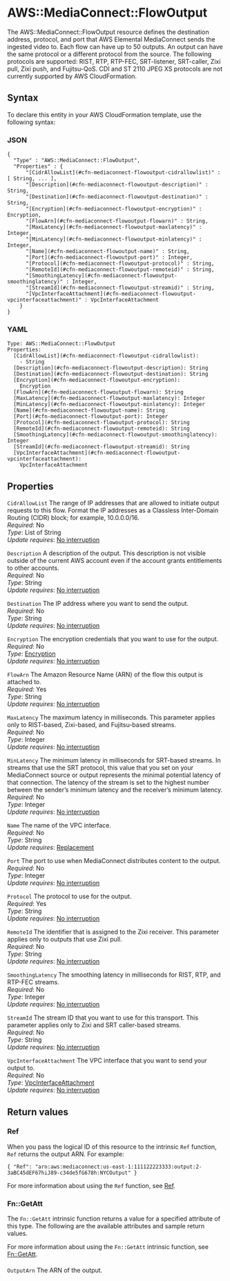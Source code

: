 # AWS::MediaConnect::FlowOutput<a name="aws-resource-mediaconnect-flowoutput"></a>

The AWS::MediaConnect::FlowOutput resource defines the destination address, protocol, and port that AWS Elemental MediaConnect sends the ingested video to\. Each flow can have up to 50 outputs\. An output can have the same protocol or a different protocol from the source\. The following protocols are supported: RIST, RTP, RTP\-FEC, SRT\-listener, SRT\-caller, Zixi pull, Zixi push, and Fujitsu\-QoS\. CDI and ST 2110 JPEG XS protocols are not currently supported by AWS CloudFormation\.

## Syntax<a name="aws-resource-mediaconnect-flowoutput-syntax"></a>

To declare this entity in your AWS CloudFormation template, use the following syntax:

### JSON<a name="aws-resource-mediaconnect-flowoutput-syntax.json"></a>

```
{
  "Type" : "AWS::MediaConnect::FlowOutput",
  "Properties" : {
      "[CidrAllowList](#cfn-mediaconnect-flowoutput-cidrallowlist)" : [ String, ... ],
      "[Description](#cfn-mediaconnect-flowoutput-description)" : String,
      "[Destination](#cfn-mediaconnect-flowoutput-destination)" : String,
      "[Encryption](#cfn-mediaconnect-flowoutput-encryption)" : Encryption,
      "[FlowArn](#cfn-mediaconnect-flowoutput-flowarn)" : String,
      "[MaxLatency](#cfn-mediaconnect-flowoutput-maxlatency)" : Integer,
      "[MinLatency](#cfn-mediaconnect-flowoutput-minlatency)" : Integer,
      "[Name](#cfn-mediaconnect-flowoutput-name)" : String,
      "[Port](#cfn-mediaconnect-flowoutput-port)" : Integer,
      "[Protocol](#cfn-mediaconnect-flowoutput-protocol)" : String,
      "[RemoteId](#cfn-mediaconnect-flowoutput-remoteid)" : String,
      "[SmoothingLatency](#cfn-mediaconnect-flowoutput-smoothinglatency)" : Integer,
      "[StreamId](#cfn-mediaconnect-flowoutput-streamid)" : String,
      "[VpcInterfaceAttachment](#cfn-mediaconnect-flowoutput-vpcinterfaceattachment)" : VpcInterfaceAttachment
    }
}
```

### YAML<a name="aws-resource-mediaconnect-flowoutput-syntax.yaml"></a>

```
Type: AWS::MediaConnect::FlowOutput
Properties:
  [CidrAllowList](#cfn-mediaconnect-flowoutput-cidrallowlist):
    - String
  [Description](#cfn-mediaconnect-flowoutput-description): String
  [Destination](#cfn-mediaconnect-flowoutput-destination): String
  [Encryption](#cfn-mediaconnect-flowoutput-encryption):
    Encryption
  [FlowArn](#cfn-mediaconnect-flowoutput-flowarn): String
  [MaxLatency](#cfn-mediaconnect-flowoutput-maxlatency): Integer
  [MinLatency](#cfn-mediaconnect-flowoutput-minlatency): Integer
  [Name](#cfn-mediaconnect-flowoutput-name): String
  [Port](#cfn-mediaconnect-flowoutput-port): Integer
  [Protocol](#cfn-mediaconnect-flowoutput-protocol): String
  [RemoteId](#cfn-mediaconnect-flowoutput-remoteid): String
  [SmoothingLatency](#cfn-mediaconnect-flowoutput-smoothinglatency): Integer
  [StreamId](#cfn-mediaconnect-flowoutput-streamid): String
  [VpcInterfaceAttachment](#cfn-mediaconnect-flowoutput-vpcinterfaceattachment):
    VpcInterfaceAttachment
```

## Properties<a name="aws-resource-mediaconnect-flowoutput-properties"></a>

`CidrAllowList` <a name="cfn-mediaconnect-flowoutput-cidrallowlist"></a>
The range of IP addresses that are allowed to initiate output requests to this flow\. Format the IP addresses as a Classless Inter\-Domain Routing \(CIDR\) block; for example, 10\.0\.0\.0/16\.  
_Required_: No  
_Type_: List of String  
_Update requires_: [No interruption](https://docs.aws.amazon.com/AWSCloudFormation/latest/UserGuide/using-cfn-updating-stacks-update-behaviors.html#update-no-interrupt)

`Description` <a name="cfn-mediaconnect-flowoutput-description"></a>
A description of the output\. This description is not visible outside of the current AWS account even if the account grants entitlements to other accounts\.  
_Required_: No  
_Type_: String  
_Update requires_: [No interruption](https://docs.aws.amazon.com/AWSCloudFormation/latest/UserGuide/using-cfn-updating-stacks-update-behaviors.html#update-no-interrupt)

`Destination` <a name="cfn-mediaconnect-flowoutput-destination"></a>
The IP address where you want to send the output\.  
_Required_: No  
_Type_: String  
_Update requires_: [No interruption](https://docs.aws.amazon.com/AWSCloudFormation/latest/UserGuide/using-cfn-updating-stacks-update-behaviors.html#update-no-interrupt)

`Encryption` <a name="cfn-mediaconnect-flowoutput-encryption"></a>
The encryption credentials that you want to use for the output\.  
_Required_: No  
_Type_: [Encryption](aws-properties-mediaconnect-flowoutput-encryption.md)  
_Update requires_: [No interruption](https://docs.aws.amazon.com/AWSCloudFormation/latest/UserGuide/using-cfn-updating-stacks-update-behaviors.html#update-no-interrupt)

`FlowArn` <a name="cfn-mediaconnect-flowoutput-flowarn"></a>
The Amazon Resource Name \(ARN\) of the flow this output is attached to\.  
_Required_: Yes  
_Type_: String  
_Update requires_: [No interruption](https://docs.aws.amazon.com/AWSCloudFormation/latest/UserGuide/using-cfn-updating-stacks-update-behaviors.html#update-no-interrupt)

`MaxLatency` <a name="cfn-mediaconnect-flowoutput-maxlatency"></a>
The maximum latency in milliseconds\. This parameter applies only to RIST\-based, Zixi\-based, and Fujitsu\-based streams\.  
_Required_: No  
_Type_: Integer  
_Update requires_: [No interruption](https://docs.aws.amazon.com/AWSCloudFormation/latest/UserGuide/using-cfn-updating-stacks-update-behaviors.html#update-no-interrupt)

`MinLatency` <a name="cfn-mediaconnect-flowoutput-minlatency"></a>
The minimum latency in milliseconds for SRT\-based streams\. In streams that use the SRT protocol, this value that you set on your MediaConnect source or output represents the minimal potential latency of that connection\. The latency of the stream is set to the highest number between the sender’s minimum latency and the receiver’s minimum latency\.  
_Required_: No  
_Type_: Integer  
_Update requires_: [No interruption](https://docs.aws.amazon.com/AWSCloudFormation/latest/UserGuide/using-cfn-updating-stacks-update-behaviors.html#update-no-interrupt)

`Name` <a name="cfn-mediaconnect-flowoutput-name"></a>
The name of the VPC interface\.  
_Required_: No  
_Type_: String  
_Update requires_: [Replacement](https://docs.aws.amazon.com/AWSCloudFormation/latest/UserGuide/using-cfn-updating-stacks-update-behaviors.html#update-replacement)

`Port` <a name="cfn-mediaconnect-flowoutput-port"></a>
The port to use when MediaConnect distributes content to the output\.  
_Required_: No  
_Type_: Integer  
_Update requires_: [No interruption](https://docs.aws.amazon.com/AWSCloudFormation/latest/UserGuide/using-cfn-updating-stacks-update-behaviors.html#update-no-interrupt)

`Protocol` <a name="cfn-mediaconnect-flowoutput-protocol"></a>
The protocol to use for the output\.  
_Required_: Yes  
_Type_: String  
_Update requires_: [No interruption](https://docs.aws.amazon.com/AWSCloudFormation/latest/UserGuide/using-cfn-updating-stacks-update-behaviors.html#update-no-interrupt)

`RemoteId` <a name="cfn-mediaconnect-flowoutput-remoteid"></a>
The identifier that is assigned to the Zixi receiver\. This parameter applies only to outputs that use Zixi pull\.  
_Required_: No  
_Type_: String  
_Update requires_: [No interruption](https://docs.aws.amazon.com/AWSCloudFormation/latest/UserGuide/using-cfn-updating-stacks-update-behaviors.html#update-no-interrupt)

`SmoothingLatency` <a name="cfn-mediaconnect-flowoutput-smoothinglatency"></a>
The smoothing latency in milliseconds for RIST, RTP, and RTP\-FEC streams\.  
_Required_: No  
_Type_: Integer  
_Update requires_: [No interruption](https://docs.aws.amazon.com/AWSCloudFormation/latest/UserGuide/using-cfn-updating-stacks-update-behaviors.html#update-no-interrupt)

`StreamId` <a name="cfn-mediaconnect-flowoutput-streamid"></a>
The stream ID that you want to use for this transport\. This parameter applies only to Zixi and SRT caller\-based streams\.  
_Required_: No  
_Type_: String  
_Update requires_: [No interruption](https://docs.aws.amazon.com/AWSCloudFormation/latest/UserGuide/using-cfn-updating-stacks-update-behaviors.html#update-no-interrupt)

`VpcInterfaceAttachment` <a name="cfn-mediaconnect-flowoutput-vpcinterfaceattachment"></a>
The VPC interface that you want to send your output to\.  
_Required_: No  
_Type_: [VpcInterfaceAttachment](aws-properties-mediaconnect-flowoutput-vpcinterfaceattachment.md)  
_Update requires_: [No interruption](https://docs.aws.amazon.com/AWSCloudFormation/latest/UserGuide/using-cfn-updating-stacks-update-behaviors.html#update-no-interrupt)

## Return values<a name="aws-resource-mediaconnect-flowoutput-return-values"></a>

### Ref<a name="aws-resource-mediaconnect-flowoutput-return-values-ref"></a>

When you pass the logical ID of this resource to the intrinsic `Ref` function, `Ref` returns the output ARN\. For example:

`{ "Ref": "arn:aws:mediaconnect:us-east-1:111122223333:output:2-3aBC45dEF67hiJ89-c34de5fG678h:NYCOutput" }`

For more information about using the `Ref` function, see [Ref](https://docs.aws.amazon.com/AWSCloudFormation/latest/UserGuide/intrinsic-function-reference-ref.html)\.

### Fn::GetAtt<a name="aws-resource-mediaconnect-flowoutput-return-values-fn--getatt"></a>

The `Fn::GetAtt` intrinsic function returns a value for a specified attribute of this type\. The following are the available attributes and sample return values\.

For more information about using the `Fn::GetAtt` intrinsic function, see [Fn::GetAtt](https://docs.aws.amazon.com/AWSCloudFormation/latest/UserGuide/intrinsic-function-reference-getatt.html)\.

#### <a name="aws-resource-mediaconnect-flowoutput-return-values-fn--getatt-fn--getatt"></a>

`OutputArn` <a name="OutputArn-fn::getatt"></a>
The ARN of the output\.
